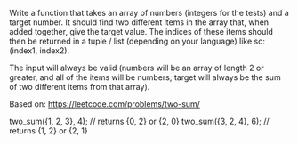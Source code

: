 Write a function that takes an array of numbers (integers for the tests) and a target number.
It should find two different items in the array that, when added together, give the target value. 
The indices of these items should then be returned in a tuple / list (depending on your language) like so: (index1, index2).

The input will always be valid (numbers will be an array of length 2 or greater, and all of the items will be numbers; target will always be the sum of two different items from that array).

Based on: https://leetcode.com/problems/two-sum/

two_sum({1, 2, 3}, 4); // returns {0, 2} or {2, 0}
two_sum({3, 2, 4}, 6); // returns {1, 2} or {2, 1}
